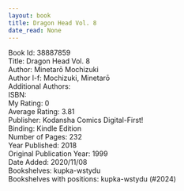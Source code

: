 ```yaml
---
layout: book
title: Dragon Head Vol. 8
date_read: None
---
```


Book Id: 38887859<br />
Title: Dragon Head Vol. 8<br />
Author: Minetarō Mochizuki<br />
Author l-f: Mochizuki, Minetarō<br />
Additional Authors: <br />
ISBN: <br />
My Rating: 0<br />
Average Rating: 3.81<br />
Publisher: Kodansha Comics Digital-First!<br />
Binding: Kindle Edition<br />
Number of Pages: 232<br />
Year Published: 2018<br />
Original Publication Year: 1999<br />
Date Added: 2020/11/08<br />
Bookshelves: kupka-wstydu<br />
Bookshelves with positions: kupka-wstydu (#2024)<br />

